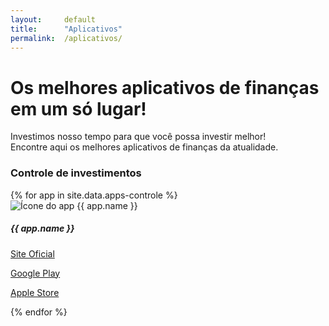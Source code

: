 ```yaml
---
layout:     default
title:      "Aplicativos"
permalink:  /aplicativos/
---
```


<div class="profileiner my-5">
  <div class="text-center mx-lg-auto mb-9">
    <h1 class="display-5 mb-4">Os melhores aplicativos de finanças em um só lugar!</h1>
    <p class="lead">Investimos nosso tempo para que você possa investir melhor! <br>Encontre aqui os melhores aplicativos de finanças da atualidade.</p>
  </div>
</div>

<h3 class="display-6 mt-5 mb-4">Controle de investimentos</h3>
<div class="row row-cols-1 row-cols-lg-5 row-cols-md-3 g-3">
  {% for app in site.data.apps-controle %}
  <div class="col d-flex">
    <div class="card card-body mb-2">
      <img class="rounded mb-3 foto shadow-sm" src="{{site.baseurl}}/assets/imgs/aplicativos/{{ app.icon }}.png" alt="Ícone do app {{ app.name }}">
      <h5 class="card-title mb-4">{{ app.name }}</h5>
      <p class="card-text">
        <a class="btn btn-primary" href="{{ app.site }}" target="_blank" role="button">
          <i class="fa-solid fa-arrow-up-right-from-square"></i> Site Oficial
        </a>
      </p>
      <p class="card-text">
        <a class="btn btn-sm btn-outline-primary" href="https://play.google.com/store/apps/details?id={{ app.googlePlay }}" target="_blank" role="button">
          <i class="fa-brands fa-google-play"></i> Google Play
        </a>
      </p>
      <p class="card-text">
        <a class="btn btn-sm btn-outline-primary" href="https://apps.apple.com/BR/app/id/{{ app.appleStore }}" target="_blank" role="button">
          <i class="fa-brands fa-apple"></i> Apple Store
        </a>
      </p>
    </div>
  </div>
  {% endfor %}
</div>